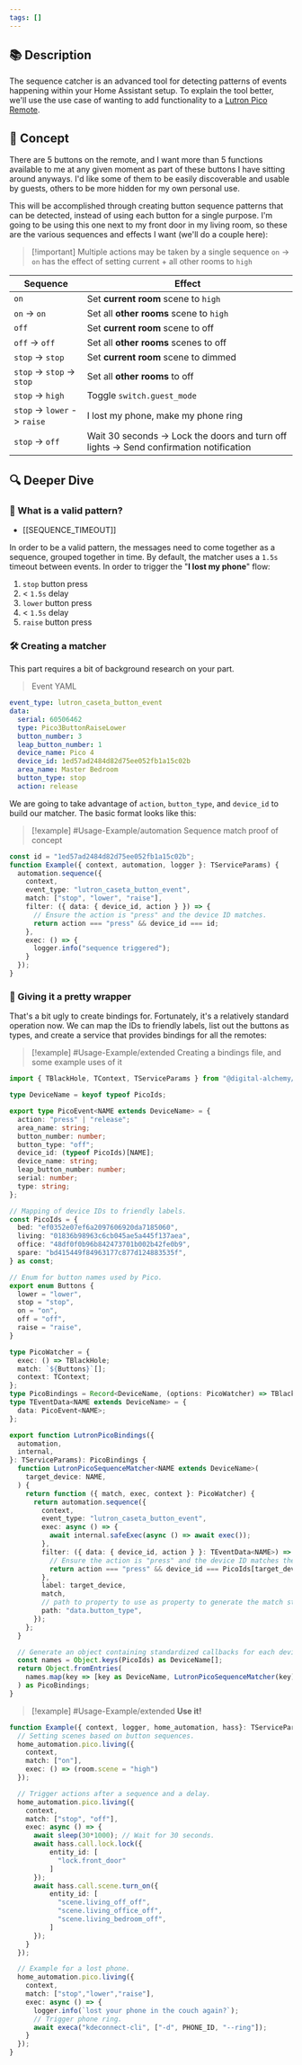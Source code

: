 ```yaml
---
tags: []
---
```

## 📚 Description

The sequence catcher is an advanced tool for detecting patterns of events happening within your Home Assistant setup. To explain the tool better, we'll use the use case of wanting to add functionality to a [Lutron Pico Remote](https://www.amazon.com/Lutron-3-Button-Wireless-Lighting-PJ2-3BRL-WH-L01R/dp/B00KLAXFQ0).

## 🧠 Concept

There are 5 buttons on the remote, and I want more than 5 functions available to me at any given moment as part of these buttons I have sitting around anyways. I'd like some of them to be easily discoverable and usable by guests, others to be more hidden for my own personal use.

This will be accomplished through creating button sequence patterns that can be detected, instead of using each button for a single purpose. I'm going to be using this one next to my front door in my living room, so these are the various sequences and effects I want (we'll do a couple here):

> [!important] Multiple actions may be taken by a single sequence
> `on` -> `on` has the effect of setting current + all other rooms to `high`

| Sequence                     | Effect                                                                                  |
| ---------------------------- | --------------------------------------------------------------------------------------- |
| `on`                         | Set **current room** scene to `high`                                                    |
| `on` -> `on`                 | Set all **other rooms** scene to `high`                                                 |
| `off`                        | Set **current room** scene to off                                                       |
| `off` -> `off`               | Set all **other rooms** scenes to off                                                   |
| `stop` -> `stop`             | Set **current room** scene to dimmed                                                    |
| `stop` -> `stop` -> `stop`   | Set all **other rooms** to off                                                          |
| `stop` -> `high`             | Toggle `switch.guest_mode`                                                              |
| `stop` -> `lower` -> `raise` | I lost my phone, make my phone ring                                                     |
| `stop` -> `off`              | Wait 30 seconds -> Lock the doors and turn off lights -> Send confirmation notification |
## 🔍 Deeper Dive

### 🤔 What is a valid pattern?

- [[SEQUENCE_TIMEOUT]]

In order to be a valid pattern, the messages need to come together as a sequence, grouped together in time. By default, the matcher uses a `1.5s` timeout between events. In order to trigger the "**I lost my phone**" flow:

1. `stop` button press
2. < `1.5s` delay
3. `lower` button press
4. < `1.5s` delay
5. `raise` button press

### 🛠 Creating a matcher

This part requires a bit of background research on your part.

> Event YAML

```yaml
event_type: lutron_caseta_button_event
data:
  serial: 60506462
  type: Pico3ButtonRaiseLower
  button_number: 3
  leap_button_number: 1
  device_name: Pico 4
  device_id: 1ed57ad2484d82d75ee052fb1a15c02b
  area_name: Master Bedroom
  button_type: stop
  action: release
```

We are going to take advantage of `action`, `button_type`, and `device_id` to build our matcher. The basic format looks like this:

> [!example] #Usage-Example/automation
> Sequence match proof of concept

```typescript
const id = "1ed57ad2484d82d75ee052fb1a15c02b";
function Example({ context, automation, logger }: TServiceParams) {
  automation.sequence({
    context,
    event_type: "lutron_caseta_button_event",
    match: ["stop", "lower", "raise"],
    filter: ({ data: { device_id, action } }) => {
	  // Ensure the action is "press" and the device ID matches.
      return action === "press" && device_id === id;
    },
    exec: () => {
	  logger.info("sequence triggered");
    }
  });
}
```

### 🎁 Giving it a pretty wrapper

That's a bit ugly to create bindings for. Fortunately, it's a relatively standard operation now. We can map the IDs to friendly labels, list out the buttons as types, and create a service that provides bindings for all the remotes:

> [!example] #Usage-Example/extended
> Creating a bindings file, and some example uses of it

```typescript
import { TBlackHole, TContext, TServiceParams } from "@digital-alchemy/core";

type DeviceName = keyof typeof PicoIds;

export type PicoEvent<NAME extends DeviceName> = {
  action: "press" | "release";
  area_name: string;
  button_number: number;
  button_type: "off";
  device_id: (typeof PicoIds)[NAME];
  device_name: string;
  leap_button_number: number;
  serial: number;
  type: string;
};

// Mapping of device IDs to friendly labels.
const PicoIds = {
  bed: "ef0352e07ef6a2097606920da7185060",
  living: "01836b98963c6cb045ae5a445f137aea",
  office: "48df0f0b96b842473701b002b42fe0b9",
  spare: "bd415449f84963177c877d124883535f",
} as const;

// Enum for button names used by Pico.
export enum Buttons {
  lower = "lower",
  stop = "stop",
  on = "on",
  off = "off",
  raise = "raise",
}

type PicoWatcher = {
  exec: () => TBlackHole;
  match: `${Buttons}`[];
  context: TContext;
};
type PicoBindings = Record<DeviceName, (options: PicoWatcher) => TBlackHole>;
type TEventData<NAME extends DeviceName> = {
  data: PicoEvent<NAME>;
};

export function LutronPicoBindings({
  automation,
  internal,
}: TServiceParams): PicoBindings {
  function LutronPicoSequenceMatcher<NAME extends DeviceName>(
    target_device: NAME,
  ) {
    return function ({ match, exec, context }: PicoWatcher) {
      return automation.sequence({
        context,
        event_type: "lutron_caseta_button_event",
        exec: async () => {
          await internal.safeExec(async () => await exec());
        },
        filter: ({ data: { device_id, action } }: TEventData<NAME>) => {
		  // Ensure the action is "press" and the device ID matches the name
          return action === "press" && device_id === PicoIds[target_device];
        },
        label: target_device,
        match,
        // path to property to use as property to generate the match string from
        path: "data.button_type",
      });
    };
  }

  // Generate an object containing standardized callbacks for each device.
  const names = Object.keys(PicoIds) as DeviceName[];
  return Object.fromEntries(
    names.map(key => [key as DeviceName, LutronPicoSequenceMatcher(key)]),
  ) as PicoBindings;
}
```


> [!example] #Usage-Example/extended
> **Use it!**

```typescript
function Example({ context, logger, home_automation, hass}: TServiceParams) {
  // Setting scenes based on button sequences.
  home_automation.pico.living({
    context,
    match: ["on"],
    exec: () => (room.scene = "high")
  });

  // Trigger actions after a sequence and a delay.
  home_automation.pico.living({
    context,
    match: ["stop", "off"],
    exec: async () => {
      await sleep(30*1000); // Wait for 30 seconds.
      await hass.call.lock.lock({
          entity_id: [
            "lock.front_door"
          ]
	  });
	  await hass.call.scene.turn_on({
	      entity_id: [
	        "scene.living_off_off",
	        "scene.living_office_off",
	        "scene.living_bedroom_off",
	      ]
	  });
	}
  });

  // Example for a lost phone.
  home_automation.pico.living({
    context,
    match: ["stop","lower","raise"],
    exec: async () => {
      logger.info(`lost your phone in the couch again?`);
      // Trigger phone ring.
      await execa("kdeconnect-cli", ["-d", PHONE_ID, "--ring"]);
	}
  });
}
```
